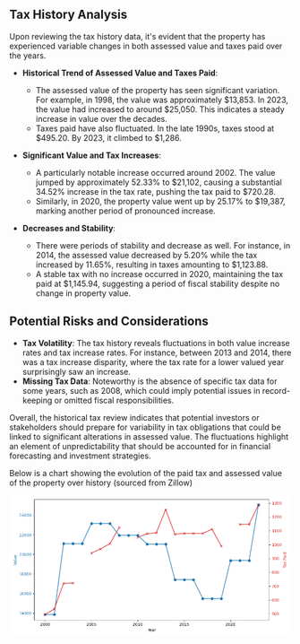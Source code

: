## Tax History Analysis

Upon reviewing the tax history data, it's evident that the property has experienced variable changes in both assessed value and taxes paid over the years.

- **Historical Trend of Assessed Value and Taxes Paid**: 
  - The assessed value of the property has seen significant variation. For example, in 1998, the value was approximately $13,853. In 2023, the value had increased to around $25,050. This indicates a steady increase in value over the decades.
  - Taxes paid have also fluctuated. In the late 1990s, taxes stood at $495.20. By 2023, it climbed to $1,286.

- **Significant Value and Tax Increases**: 
  - A particularly notable increase occurred around 2002. The value jumped by approximately 52.33% to $21,102, causing a substantial 34.52% increase in the tax rate, pushing the tax paid to $720.28.
  - Similarly, in 2020, the property value went up by 25.17% to $19,387, marking another period of pronounced increase.

- **Decreases and Stability**:
  - There were periods of stability and decrease as well. For instance, in 2014, the assessed value decreased by 5.20% while the tax increased by 11.65%, resulting in taxes amounting to $1,123.88.
  - A stable tax with no increase occurred in 2020, maintaining the tax paid at $1,145.94, suggesting a period of fiscal stability despite no change in property value.

## Potential Risks and Considerations

- **Tax Volatility**: The tax history reveals fluctuations in both value increase rates and tax increase rates. For instance, between 2013 and 2014, there was a tax increase disparity, where the tax rate for a lower valued year surprisingly saw an increase.
- **Missing Tax Data**: Noteworthy is the absence of specific tax data for some years, such as 2008, which could imply potential issues in record-keeping or omitted fiscal responsibilities.

Overall, the historical tax review indicates that potential investors or stakeholders should prepare for variability in tax obligations that could be linked to significant alterations in assessed value. The fluctuations highlight an element of unpredictability that should be accounted for in financial forecasting and investment strategies.

Below is a chart showing the evolution of the paid tax and assessed value of the property over history (sourced from Zillow)

![](../../Plots/tax_history.png)
